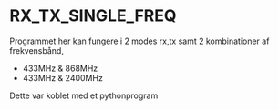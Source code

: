 # RX_TX_SINGLE_FREQ


Programmet her kan fungere i 2 modes rx,tx samt 2 kombinationer af frekvensbånd,
- 433MHz & 868MHz
- 433MHz & 2400MHz

Dette var koblet med et pythonprogram 